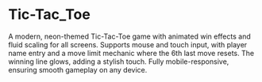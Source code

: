 # Tic-Tac_Toe
A modern, neon-themed Tic-Tac-Toe game with animated win effects and fluid scaling for all screens. Supports mouse and touch input, with player name entry and a move limit mechanic where the 6th last move resets. The winning line glows, adding a stylish touch. Fully mobile-responsive, ensuring smooth gameplay on any device.
